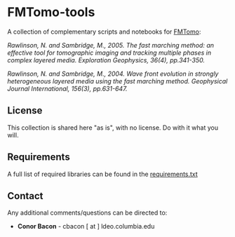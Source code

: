 # FMTomo-tools
A collection of complementary scripts and notebooks for [FMTomo](http://rses.anu.edu.au/~nick/fmtomo.html):

*Rawlinson, N. and Sambridge, M., 2005. The fast marching method: an effective tool for tomographic imaging and tracking multiple phases in complex layered media. Exploration Geophysics, 36(4), pp.341-350.*

*Rawlinson, N. and Sambridge, M., 2004. Wave front evolution in strongly heterogeneous layered media using the fast marching method. Geophysical Journal International, 156(3), pp.631-647.*

License
-------
This collection is shared here "as is", with no license. Do with it what you will.

Requirements
------------
A full list of required libraries can be found in the [requirements.txt](requirements.txt)

Contact
-------
Any additional comments/questions can be directed to:
* **Conor Bacon** - cbacon [ at ] ldeo.columbia.edu

